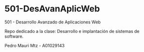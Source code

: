 # 501-DesAvanAplicWeb

501 - Desarrollo Avanzado de Aplicaciones Web

Repo dedicado a la clase: Desarrollo e implantación de sistemas de software.

Pedro Mauri Mtz - A01029143
